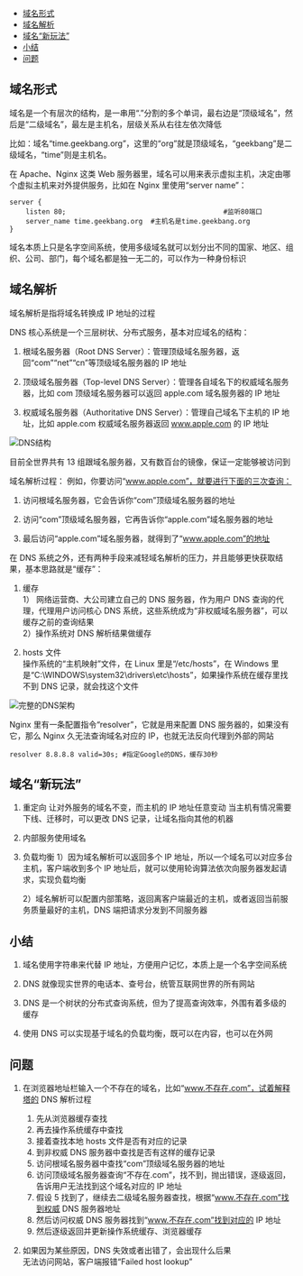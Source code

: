 <!-- TOC -->

- [域名形式](#域名形式)
- [域名解析](#域名解析)
- [域名“新玩法”](#域名新玩法)
- [小结](#小结)
- [问题](#问题)

<!-- /TOC -->

## 域名形式

域名是一个有层次的结构，是一串用“.”分割的多个单词，最右边是“顶级域名”，然后是“二级域名”，最左是主机名，层级关系从右往左依次降低

比如：域名“time.geekbang.org”，这里的“org”就是顶级域名，“geekbang”是二级域名，“time”则是主机名。

在 Apache、Nginx 这类 Web 服务器里，域名可以用来表示虚拟主机，决定由哪个虚拟主机来对外提供服务，比如在 Nginx 里使用“server name”：

```nginx
server {
    listen 80;                                       #监听80端口
    server_name time.geekbang.org  #主机名是time.geekbang.org
}
```

域名本质上只是名字空间系统，使用多级域名就可以划分出不同的国家、地区、组织、公司、部门，每个域名都是独一无二的，可以作为一种身份标识

## 域名解析

域名解析是指将域名转换成 IP 地址的过程

DNS 核心系统是一个三层树状、分布式服务，基本对应域名的结构：

1. 根域名服务器（Root DNS Server）：管理顶级域名服务器，返回“com”“net”“cn”等顶级域名服务器的 IP 地址

2. 顶级域名服务器（Top-level DNS Server）：管理各自域名下的权威域名服务器，比如 com 顶级域名服务器可以返回 apple.com 域名服务器的 IP 地址

3. 权威域名服务器（Authoritative DNS Server）：管理自己域名下主机的 IP 地址，比如 apple.com 权威域名服务器返回 www.apple.com 的 IP 地址

![DNS结构](http://ww1.sinaimg.cn/large/68307314gy1geqvmr21f4j22bc1apnc2.jpg)

目前全世界共有 13 组跟域名服务器，又有数百台的镜像，保证一定能够被访问到

域名解析过程：
例如，你要访问“www.apple.com”，就要进行下面的三次查询：

1. 访问根域名服务器，它会告诉你“com”顶级域名服务器的地址

2. 访问“com”顶级域名服务器，它再告诉你“apple.com”域名服务器的地址

3. 最后访问“apple.com”域名服务器，就得到了“www.apple.com”的地址

在 DNS 系统之外，还有两种手段来减轻域名解析的压力，并且能够更快获取结果，基本思路就是“缓存”：

1. 缓存  
   1） 网络运营商、大公司建立自己的 DNS 服务器，作为用户 DNS 查询的代理，代理用户访问核心 DNS 系统，这些系统成为“非权威域名服务器”，可以缓存之前的查询结果  
   2）操作系统对 DNS 解析结果做缓存

2. hosts 文件  
   操作系统的“主机映射”文件，在 Linux 里是“/etc/hosts”，在 Windows 里是“C:\WINDOWS\system32\drivers\etc\hosts”，如果操作系统在缓存里找不到 DNS 记录，就会找这个文件

![完整的DNS架构](http://ww1.sinaimg.cn/large/68307314gy1geqvv46829j22bc1apgy2.jpg)

Nginx 里有一条配置指令“resolver”，它就是用来配置 DNS 服务器的，如果没有它，那么 Nginx 久无法查询域名对应的 IP，也就无法反向代理到外部的网站

```nginx
resolver 8.8.8.8 valid=30s; #指定Google的DNS，缓存30秒
```

## 域名“新玩法”

1. 重定向
   让对外服务的域名不变，而主机的 IP 地址任意变动
   当主机有情况需要下线、迁移时，可以更改 DNS 记录，让域名指向其他的机器

2. 内部服务使用域名

3. 负载均衡
   1）因为域名解析可以返回多个 IP 地址，所以一个域名可以对应多台主机，客户端收到多个 IP 地址后，就可以使用轮询算法依次向服务器发起请求，实现负载均衡

   2）域名解析可以配置内部策略，返回离客户端最近的主机，或者返回当前服务质量最好的主机，DNS 端把请求分发到不同服务器

## 小结

1. 域名使用字符串来代替 IP 地址，方便用户记忆，本质上是一个名字空间系统

2. DNS 就像现实世界的电话本、查号台，统管互联网世界的所有网站

3. DNS 是一个树状的分布式查询系统，但为了提高查询效率，外围有着多级的缓存

4. 使用 DNS 可以实现基于域名的负载均衡，既可以在内容，也可以在外网

## 问题

1. 在浏览器地址栏输入一个不存在的域名，比如“www.不存在.com”，试着解释塔的 DNS 解析过程

   1. 先从浏览器缓存查找
   2. 再去操作系统缓存中查找
   3. 接着查找本地 hosts 文件是否有对应的记录
   4. 到非权威 DNS 服务器中查找是否有这样的缓存记录
   5. 访问根域名服务器中查找“com”顶级域名服务器的地址
   6. 访问顶级域名服务器查询“不存在.com”，找不到，抛出错误，逐级返回，告诉用户无法找到这个域名对应的 IP 地址
   7. 假设 5 找到了，继续去二级域名服务器查找，根据“www.不存在.com”找到权威 DNS 服务器地址
   8. 然后访问权威 DNS 服务器找到“www.不存在.com”找到对应的 IP 地址
   9. 然后逐级返回并更新操作系统缓存、浏览器缓存

2. 如果因为某些原因，DNS 失效或者出错了，会出现什么后果  
   无法访问网站，客户端报错“Failed host lookup”
